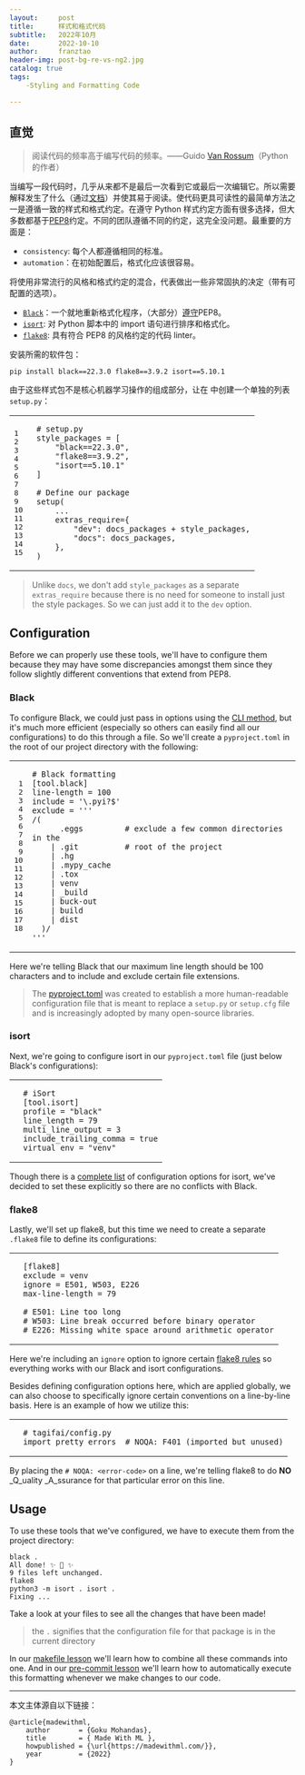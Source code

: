 ```yaml
---
layout:     post
title:      样式和格式代码
subtitle:   2022年10月
date:       2022-10-10
author:     franztao
header-img: post-bg-re-vs-ng2.jpg
catalog: true
tags:
    -Styling and Formatting Code

---
```



## 直觉

> 阅读代码的频率高于编写代码的频率。——Guido [Van Rossum](https://en.wikipedia.org/wiki/Guido_van_Rossum)（Python 的作者）

当编写一段代码时，几乎从来都不是最后一次看到它或最后一次编辑它。所以需要解释发生了什么（通过[文档](https://madewithml.com/courses/mlops/documentation/)）并使其易于阅读。使代码更具可读性的最简单方法之一是遵循一致的样式和格式约定。在遵守 Python 样式约定方面有很多选择，但大多数都基于[PEP8](https://www.python.org/dev/peps/pep-0008/)约定。不同的团队遵循不同的约定，这完全没问题。最重要的方面是：

-   `consistency`: 每个人都遵循相同的标准。
-   `automation`：在初始配置后，格式化应该很容易。

将使用非常流行的风格和格式约定的混合，代表做出一些非常固执的决定（带有可配置的选项）。

-   [`Black`](https://black.readthedocs.io/en/stable/)：一个就地重新格式化程序，（大部分）[遵守](https://black.readthedocs.io/en/stable/the_black_code_style/current_style.html)PEP8。
-   [`isort`](https://pycqa.github.io/isort/): 对 Python 脚本中的 import 语句进行排序和格式化。
-   [`flake8`](https://flake8.pycqa.org/en/latest/index.html): 具有符合 PEP8 的风格约定的代码 linter。

安装所需的软件包：

```
pip install black==22.3.0 flake8==3.9.2 isort==5.10.1

```

由于这些样式包不是核心机器学习操作的组成部分，让在 中创建一个单独的列表`setup.py`：

<table><tbody><tr><td><div><pre><span></span><span><span><span>1 </span></span></span>
<span><span><span>2 </span></span></span>
<span><span><span>3 </span></span></span>
<span><span><span>4 </span></span></span>
<span><span><span>5 </span></span></span>
<span><span><span>6 </span></span></span>
<span><span><span>7 </span></span></span>
<span><span><span>8 </span></span></span>
<span><span><span>9 </span></span></span>
<span><span><span>10 </span></span></span>
<span><span><span>11 </span></span></span>
<span><span><span>12 </span></span></span>
<span><span><span>13 </span></span></span>
<span><span><span>14 </span></span></span>
<span><span><span>15</span></span></span></pre></div></td><td><div><pre><span></span><code><span># setup.py</span>
<span>style_packages</span> <span>=</span> <span>[</span>
    <span>"black==22.3.0"</span><span>,</span>
    <span>"flake8==3.9.2"</span><span>,</span>
    <span>"isort==5.10.1"</span>
<span>]</span><span></span>
<span></span>
<span># Define our package</span>
<span>setup</span><span>(</span>
    <span>...</span>
    <span>extras_require</span><span>=</span><span>{</span>
<span>        <span>"dev"</span><span>:</span> <span>docs_packages</span> <span>+</span> <span>style_packages</span><span>,</span>
</span>        <span>"docs"</span><span>:</span> <span>docs_packages</span><span>,</span>
    <span>},</span>
<span>)</span>
</code></pre></div></td></tr></tbody></table>

> Unlike `docs`, we don't add `style_packages` as a separate `extras_require` because there is no need for someone to install just the style packages. So we can just add it to the `dev` option.

## Configuration

Before we can properly use these tools, we'll have to configure them because they may have some discrepancies amongst them since they follow slightly different conventions that extend from PEP8.

### Black

To configure Black, we could just pass in options using the [CLI method](https://black.readthedocs.io/en/stable/usage_and_configuration/the_basics.html#command-line-options), but it's much more efficient (especially so others can easily find all our configurations) to do this through a file. So we'll create a `pyproject.toml` in the root of our project directory with the following:

<table><tbody><tr><td><div><pre><span></span><span> 1</span>
<span> 2</span>
<span> 3</span>
<span> 4</span>
<span> 5</span>
<span> 6</span>
<span> 7</span>
<span> 8</span>
<span> 9</span>
<span>10</span>
<span>11</span>
<span>12</span>
<span>13</span>
<span>14</span>
<span>15</span>
<span>16</span>
<span>17</span>
<span>18</span></pre></div></td><td><div><pre><span></span><code><span># Black formatting</span><span></span>
<span>[tool.black]</span><span></span>
<span>line-length</span><span> </span><span>=</span><span> </span><span>100</span><span></span>
<span>include</span><span> </span><span>=</span><span> </span><span>'\.pyi?$'</span><span></span>
<span>exclude</span><span> </span><span>=</span><span> </span><span>'''</span>
<span>/(</span>
<span>      .eggs         # exclude a few common directories in the</span>
<span>    | .git          # root of the project</span>
<span>    | .hg</span>
<span>    | .mypy_cache</span>
<span>    | .tox</span>
<span>    | venv</span>
<span>    | _build</span>
<span>    | buck-out</span>
<span>    | build</span>
<span>    | dist</span>
<span>  )/</span>
<span>'''</span><span></span>
</code></pre></div></td></tr></tbody></table>

Here we're telling Black that our maximum line length should be 100 characters and to include and exclude certain file extensions.

> The [pyproject.toml](https://www.python.org/dev/peps/pep-0518/#file-format) was created to establish a more human-readable configuration file that is meant to replace a `setup.py` or `setup.cfg` file and is increasingly adopted by many open-source libraries.

### isort

Next, we're going to configure isort in our `pyproject.toml` file (just below Black's configurations):

<table><tbody><tr><td></td><td><div><pre><span></span><code><span># iSort</span><span></span>
<span>[tool.isort]</span><span></span>
<span>profile</span><span> </span><span>=</span><span> </span><span>"black"</span><span></span>
<span>line_length</span><span> </span><span>=</span><span> </span><span>79</span><span></span>
<span>multi_line_output</span><span> </span><span>=</span><span> </span><span>3</span><span></span>
<span>include_trailing_comma</span><span> </span><span>=</span><span> </span><span>true</span><span></span>
<span>virtual_env</span><span> </span><span>=</span><span> </span><span>"venv"</span><span></span>
</code></pre></div></td></tr></tbody></table>

Though there is a [complete list](https://pycqa.github.io/isort/docs/configuration/options) of configuration options for isort, we've decided to set these explicitly so there are no conflicts with Black.

### flake8

Lastly, we'll set up flake8, but this time we need to create a separate `.flake8` file to define its configurations:

<table><tbody><tr><td></td><td><div><pre><span></span><code><span>[flake8]</span><span></span>
<span>exclude</span><span> </span><span>=</span><span> </span><span>venv</span><span></span>
<span>ignore</span><span> </span><span>=</span><span> </span><span>E501</span><span>,</span><span> </span><span>W503</span><span>,</span><span> </span><span>E226</span><span></span>
<span>max-line-length</span><span> </span><span>=</span><span> </span><span>79</span><span></span><span></span>
<span></span>
<span># E501: Line too long</span><span></span>
<span># W503: Line break occurred before binary operator</span><span></span>
<span># E226: Missing white space around arithmetic operator</span><span></span>
</code></pre></div></td></tr></tbody></table>

Here we're including an `ignore` option to ignore certain [flake8 rules](https://www.flake8rules.com/) so everything works with our Black and isort configurations.

Besides defining configuration options here, which are applied globally, we can also choose to specifically ignore certain conventions on a line-by-line basis. Here is an example of how we utilize this:

<table><tbody><tr><td></td><td><div><pre><span></span><code><span># tagifai/config.py</span>
<span>import</span> <span>pretty_errors</span>  <span># NOQA: F401 (imported but unused)</span>
</code></pre></div></td></tr></tbody></table>

By placing the `# NOQA: <error-code>` on a line, we're telling flake8 to do **NO** _Q_uality _A_ssurance for that particular error on this line.

## Usage

To use these tools that we've configured, we have to execute them from the project directory:

```
black .
All done! ✨ 🍰 ✨
9 files left unchanged.
flake8
python3 -m isort . isort .
Fixing ...

```

Take a look at your files to see all the changes that have been made!

> the `.` signifies that the configuration file for that package is in the current directory

In our [makefile lesson](https://madewithml.com/courses/mlops/makefile/) we'll learn how to combine all these commands into one. And in our [pre-commit lesson](https://pre-commit.com/) we'll learn how to automatically execute this formatting whenever we make changes to our code.

___

本文主体源自以下链接：
```
@article{madewithml,
    author       = {Goku Mohandas},
    title        = { Made With ML },
    howpublished = {\url{https://madewithml.com/}},
    year         = {2022}
}
```